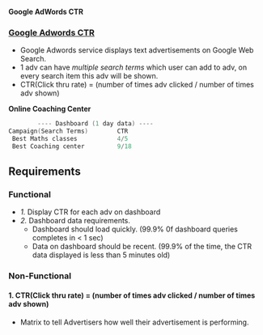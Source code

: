 **Google AdWords CTR**

### [Google Adwords CTR](https://sre.google/workbook/non-abstract-design/)
- Google Adwords service displays text advertisements on Google Web Search.
- 1 adv can have _multiple search terms_ which user can add to adv, on every search item this adv will be shown.
- CTR(Click thru rate) = (number of times adv clicked / number of times adv shown)

**Online Coaching Center**
```c
        ---- Dashboard (1 day data) ----
Campaign(Search Terms)        CTR
 Best Maths classes           4/5
 Best Coaching center         9/18
```

## Requirements
### Functional
- _1._ Display CTR for each adv on dashboard
- _2._ Dashboard data requirements.
  - Dashboard should load quickly. (99.9% 0f dashboard queries completes in < 1 sec)
  - Data on dashboard should be recent. (99.9% of the time, the CTR data displayed is less than 5 minutes old)

### Non-Functional
#### 1. CTR(Click thru rate) = (number of times adv clicked / number of times adv shown)
- Matrix to tell Advertisers how well their advertisement is performing.
